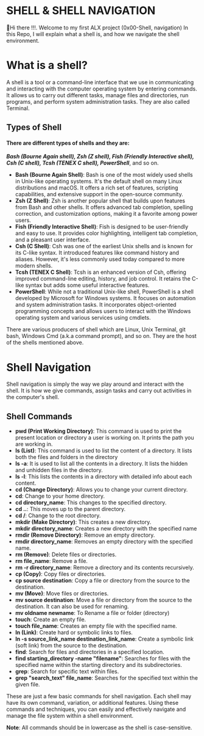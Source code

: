 # SHELL & SHELL NAVIGATION
👋Hi there !!!. Welcome to my first ALX project (0x00-Shell, navigation)
In this Repo, I will explain what a shell is, and how we navigate the shell environment.

# What is a shell?
A shell is a tool or a command-line interface that we use in communicating and interacting with the computer operating system by entering commands. It allows us to carry out different tasks, manage files and directories, run programs, and perform system administration tasks. They are also called Terminal.
## Types of Shell
#### There are different types of shells and they are:
***Bash (Bourne Again shell), Zsh (Z shell), Fish (Friendly Interactive shell), Csh (C shell), Tcsh (TENEX C shell), PowerShell***, and so on.
- **Bash (Bourne Again Shell)**: Bash is one of the most widely used shells in Unix-like operating systems. It's the default shell on many Linux distributions and macOS. It offers a rich set of features, scripting capabilities, and extensive support in the open-source community.
- **Zsh (Z Shell)**: Zsh is another popular shell that builds upon features from Bash and other shells. It offers advanced tab completion, spelling correction, and customization options, making it a favorite among power users.
- **Fish (Friendly Interactive Shell)**: Fish is designed to be user-friendly and easy to use. It provides color highlighting, intelligent tab completion, and a pleasant user interface.
- **Csh (C Shell)**: Csh was one of the earliest Unix shells and is known for its C-like syntax. It introduced features like command history and aliases. However, it's less commonly used today compared to more modern shells.
- **Tcsh (TENEX C Shell)**: Tcsh is an enhanced version of Csh, offering improved command-line editing, history, and job control. It retains the C-like syntax but adds some useful interactive features.
- **PowerShell**: While not a traditional Unix-like shell, PowerShell is a shell developed by Microsoft for Windows systems. It focuses on automation and system administration tasks. It incorporates object-oriented programming concepts and allows users to interact with the Windows operating system and various services using cmdlets.

There are various producers of shell which are Linux, Unix Terminal, git bash, Windows Cmd (a.k.a command prompt), and so on. They are the host of the shells mentioned above.

# Shell Navigation
Shell navigation is simply the way we play around and interact with the shell. It is how we give commands, assign tasks and carry out activities in the computer's shell.

## Shell Commands
- **pwd (Print Working Directory)**: This command is used to print the present location or directory a user is working on. It prints the path you are working in.
- **ls (List)**: This command is used to list the content of a directory. It lists both the files and folders in the directory
- **ls -a**: It is used to list all the contents in a directory. It lists the hidden and unhidden files in the directory.
- **ls -l**: This lists the contents in a directory with detailed info about each content.
- **cd (Change Directory)**: Allows you to change your current directory.
- **cd**: Change to your home directory.
- **cd directory_name**: This changes to the specified directory.
- **cd ..**: This moves up to the parent directory.
- **cd /**: Change to the root directory.
- **mkdir (Make Directory)**: This creates a new directory.
- **mkdir directory_name**: Creates a new directory with the specified name
- **rmdir (Remove Directory)**: Remove an empty directory.
- **rmdir directory_name**: Removes an empty directory with the specified name.
- **rm (Remove)**: Delete files or directories.
- **rm file_name**: Remove a file.
- **rm -r directory_name**: Remove a directory and its contents recursively.
- **cp (Copy)**: Copy files or directories.
- **cp source destination**: Copy a file or directory from the source to the destination.
- **mv (Move)**: Move files or directories.
- **mv source destination**: Move a file or directory from the source to the destination. It can also be used for renaming.
- **mv oldname newname**: To Rename a file or folder (directory)
- **touch**: Create an empty file.
- **touch file_name**: Creates an empty file with the specified name.
- **ln (Link)**: Create hard or symbolic links to files.
- **ln -s source_link_name destination_link_name**: Create a symbolic link (soft link) from the source to the destination.
- **find**: Search for files and directories in a specified location.
- **find starting_directory -name "filename"**: Searches for files with the specified name within the starting directory and its subdirectories.
- **grep**: Search for specific text within files.
- **grep "search_text" file_name**: Searches for the specified text within the given file.

These are just a few basic commands for shell navigation. Each shell may have its own command, variation, or additional features. Using these commands and techniques, you can easily and effectively navigate and manage the file system within a shell environment.

**Note**: All commands should be in lowercase as the shell is case-sensitive.
